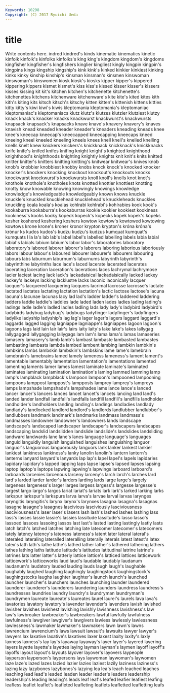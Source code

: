 ```yaml
---
Keywords: 10298 
Copyright: (C) 2017 Ryuichi Ueda
---
```


# title

Write contents here.
indred
kindred's kinds kinematic kinematics kinetic kinfolk kinfolk's kinfolks kinfolks's king
king's kingdom kingdom's kingdoms kingfisher kingfisher's kingfishers kinglier kingliest kingly
kingpin kingpin's kingpins kings kingship kingship's kink kink's kinked kinkier
kinkiest kinking kinks kinky kinship kinship's kinsman kinsman's kinsmen kinswoman
kinswoman's kinswomen kiosk kiosk's kiosks kipper kipper's kippered kippering kippers
kismet kismet's kiss kiss's kissed kisser kisser's kissers kisses kissing
kit kit's kitchen kitchen's kitchenette kitchenette's kitchenettes kitchens kitchenware kitchenware's
kite kite's kited kites kith kith's kiting kits kitsch kitsch's
kitschy kitten kitten's kittenish kittens kitties kitty kitty's kiwi kiwi's
kiwis kleptomania kleptomania's kleptomaniac kleptomaniac's kleptomaniacs klutz klutz's klutzes klutzier
klutziest klutzy knack knack's knacker knacks knackwurst knackwurst's knackwursts knapsack
knapsack's knapsacks knave knave's knavery knavery's knaves knavish knead kneaded
kneader kneader's kneaders kneading kneads knee knee's kneecap kneecap's kneecapped
kneecapping kneecaps kneed kneeing kneel kneeled kneeling kneels knees knell
knell's knelled knelling knells knelt knew knickers knickers's knickknack knickknack's
knickknacks knife knife's knifed knifes knifing knight knight's knighted knighthood
knighthood's knighthoods knighting knightly knights knit knit's knits knitted knitter
knitter's knitters knitting knitting's knitwear knitwear's knives knob knob's knobbier
knobbiest knobby knobs knock knock's knocked knocker knocker's knockers knocking
knockout knockout's knockouts knocks knockwurst knockwurst's knockwursts knoll knoll's knolls
knot knot's knothole knothole's knotholes knots knotted knottier knottiest knotting
knotty know knowable knowing knowingly knowings knowledge knowledge's knowledgeable knowledgeably
known knows knuckle knuckle's knuckled knucklehead knucklehead's knuckleheads knuckles knuckling
koala koala's koalas kohlrabi kohlrabi's kohlrabies kook kook's kookaburra kookaburra's
kookaburras kookie kookier kookiest kookiness kookiness's kooks kooky kopeck kopeck's
kopecks kopek kopek's kopeks kosher koshered koshering koshers kowtow kowtow's
kowtowed kowtowing kowtows krone krone's kroner kronor krypton krypton's króna
króna's krónur ks kudos kudos's kudzu kudzu's kudzus kumquat kumquat's
kumquats l la la's lab lab's label label's labelled labelling
labels labia labial labial's labials labium labium's labor labor's laboratories
laboratory laboratory's labored laborer laborer's laborers laboring laborious laboriously labors
labour labour's laboured labourer labourer's labourers labouring labours labs laburnum
laburnum's laburnums labyrinth labyrinth's labyrinthine labyrinths lace lace's laced lacerate
lacerated lacerates lacerating laceration laceration's lacerations laces lachrymal lachrymose lacier
laciest lacing lack lack's lackadaisical lackadaisically lacked lackey lackey's lackeys
lacking lacklustre lacks laconic laconically lacquer lacquer's lacquered lacquering lacquers
lacrimal lacrosse lacrosse's lactate lactated lactates lactating lactation lactation's lactic
lactose lactose's lacuna lacuna's lacunae lacunas lacy lad lad's ladder
ladder's laddered laddering ladders laddie laddie's laddies lade laded laden
lades ladies lading lading's ladings ladle ladle's ladled ladles ladling
lads lady lady's ladybird ladybird's ladybirds ladybug ladybug's ladybugs ladyfinger
ladyfinger's ladyfingers ladylike ladyship ladyship's lag lag's lager lager's lagers
laggard laggard's laggards lagged lagging lagniappe lagniappe's lagniappes lagoon lagoon's
lagoons lags laid lain lair lair's lairs laity laity's lake
lake's lakes lallygag lallygagged lallygagging lallygags lam lam's lama lama's
lamas lamaseries lamasery lamasery's lamb lamb's lambast lambaste lambasted lambastes
lambasting lambasts lambda lambed lambent lambing lambkin lambkin's lambkins lambs
lambskin lambskin's lambskins lame lame's lamebrain lamebrain's lamebrains lamed lamely
lameness lameness's lament lament's lamentable lamentably lamentation lamentation's lamentations lamented
lamenting laments lamer lames lamest laminate laminate's laminated laminates laminating
lamination lamination's laming lammed lamming lamp lamp's lampblack lampblack's lampoon
lampoon's lampooned lampooning lampoons lamppost lamppost's lampposts lamprey lamprey's lampreys
lamps lampshade lampshade's lampshades lams lance lance's lanced lancer lancer's
lancers lances lancet lancet's lancets lancing land land's landed lander
landfall landfall's landfalls landfill landfill's landfills landholder landholder's landholders landing
landing's landings landladies landlady landlady's landlocked landlord landlord's landlords landlubber
landlubber's landlubbers landmark landmark's landmarks landmass landmass's landmasses landowner landowner's
landowners lands landscape landscape's landscaped landscaper landscaper's landscapers landscapes landscaping
landslid landslidden landslide landslide's landslides landsliding landward landwards lane lane's
lanes language language's languages languid languidly languish languished languishes languishing
languor languor's languorous languorously languors lank lanker lankest lankier lankiest
lankiness lankiness's lanky lanolin lanolin's lantern lantern's lanterns lanyard lanyard's
lanyards lap lap's lapel lapel's lapels lapidaries lapidary lapidary's lapped
lapping laps lapse lapse's lapsed lapses lapsing laptop laptop's laptops
lapwing lapwing's lapwings larboard larboard's larboards larcenies larcenous larceny larceny's
larch larch's larches lard lard's larded larder larder's larders larding
lards large large's largely largeness largeness's larger larges largess largess's
largesse largesse's largest largo largo's largos lariat lariat's lariats lark
lark's larked larking larks larkspur larkspur's larkspurs larva larva's larvae
larval larvas larynges laryngitis laryngitis's larynx larynx's larynxes lasagna lasagna's
lasagnas lasagne lasagne's lasagnes lascivious lasciviously lasciviousness lasciviousness's laser laser's
lasers lash lash's lashed lashes lashing lass lass's lasses lassie
lassie's lassies lassitude lassitude's lasso lasso's lassoed lassoes lassoing lassos
last last's lasted lasting lastingly lastly lasts latch latch's latched
latches latching late latecomer latecomer's latecomers lately latency latency's lateness
lateness's latent later lateral lateral's lateraled lateraling lateralled lateralling laterally
laterals latest latest's latex latex's lath lath's lathe lathe's lathed
lather lather's lathered lathering lathers lathes lathing laths latitude latitude's
latitudes latitudinal latrine latrine's latrines lats latter latter's latterly lattice
lattice's latticed lattices latticework latticework's latticeworks laud laud's laudable laudably
laudanum laudanum's laudatory lauded lauding lauds laugh laugh's laughable laughably
laughed laughing laughingly laughingstock laughingstock's laughingstocks laughs laughter laughter's launch
launch's launched launcher launcher's launchers launches launching launder laundered launderer
launderer's launderers laundering launders laundress laundress's laundresses laundries laundry laundry's
laundryman laundryman's laundrymen laureate laureate's laureates laurel laurel's laurels lava
lava's lavatories lavatory lavatory's lavender lavender's lavenders lavish lavished lavisher
lavishes lavishest lavishing lavishly lavishness lavishness's law law's lawbreaker lawbreaker's
lawbreakers lawful lawfully lawfulness lawfulness's lawgiver lawgiver's lawgivers lawless lawlessly
lawlessness lawlessness's lawmaker lawmaker's lawmakers lawn lawn's lawns lawrencium lawrencium's
laws lawsuit lawsuit's lawsuits lawyer lawyer's lawyers lax laxative laxative's
laxatives laxer laxest laxity laxity's laxly laxness laxness's lay lay's
layaway layaway's layer layer's layered layering layers layette layette's layettes
laying layman layman's laymen layoff layoff's layoffs layout layout's layouts
layover layover's layovers laypeople layperson layperson's laypersons lays laywoman laywoman's
laywomen laze laze's lazed lazes lazied lazier lazies laziest lazily
laziness laziness's lazing lazy lazybones lazybones's lazying lea lea's leach
leached leaches leaching lead lead's leaded leaden leader leader's leaders
leadership leadership's leading leading's leads leaf leaf's leafed leafier leafiest
leafing leafless leaflet leaflet's leafleted leafleting leaflets leafletted leafletting leafs

